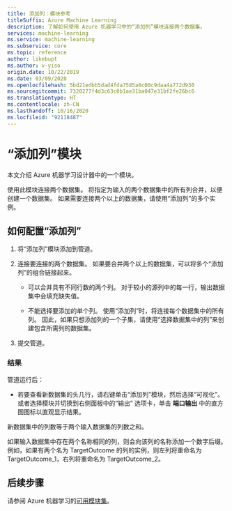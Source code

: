 ```yaml
---
title: 添加列：模块参考
titleSuffix: Azure Machine Learning
description: 了解如何使用 Azure 机器学习中的“添加列”模块连接两个数据集。
services: machine-learning
ms.service: machine-learning
ms.subservice: core
ms.topic: reference
author: likebupt
ms.author: v-yiso
origin.date: 10/22/2019
ms.date: 03/09/2020
ms.openlocfilehash: 5bd21edbb5dad4fda7585a0c00c9daa4a772d930
ms.sourcegitcommit: 7320277f4d3c63c0b1ae31ba047e31bf2fe26bc6
ms.translationtype: HT
ms.contentlocale: zh-CN
ms.lasthandoff: 10/16/2020
ms.locfileid: "92118487"
---
```

# <a name="add-columns-module"></a>“添加列”模块

本文介绍 Azure 机器学习设计器中的一个模块。

使用此模块连接两个数据集。 将指定为输入的两个数据集中的所有列合并，以便创建一个数据集。 如果需要连接两个以上的数据集，请使用“添加列”的多个实例。 



## <a name="how-to-configure-add-columns"></a>如何配置“添加列”
1. 将“添加列”模块添加到管道。 

2. 连接要连接的两个数据集。 如果要合并两个以上的数据集，可以将多个“添加列”的组合链接起来。 

    - 可以合并具有不同行数的两个列。 对于较小的源列中的每一行，输出数据集中会填充缺失值。

    - 不能选择要添加的单个列。 使用“添加列”时，将连接每个数据集中的所有列。  因此，如果只想添加列的一个子集，请使用“选择数据集中的列”来创建包含所需列的数据集。

3. 提交管道。

### <a name="results"></a>结果
管道运行后：

- 若要查看新数据集的头几行，请右键单击“添加列”模块，然后选择“可视化”。  或者选择模块并切换到右侧面板中的“输出”  选项卡，单击 **端口输出** 中的直方图图标以直观显示结果。

新数据集中的列数等于两个输入数据集的列数之和。

如果输入数据集中存在两个名称相同的列，则会向该列的名称添加一个数字后缀。 例如，如果有两个名为 TargetOutcome 的列的实例，则左列将重命名为 TargetOutcome_1，右列将重命名为 TargetOutcome_2。

## <a name="next-steps"></a>后续步骤

请参阅 Azure 机器学习的[可用模块集](module-reference.md)。 